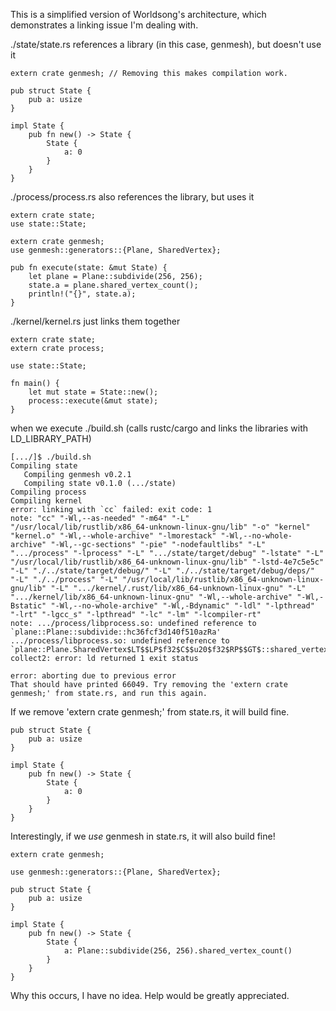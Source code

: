 This is a simplified version of Worldsong's architecture, which demonstrates a linking issue I'm dealing with.

./state/state.rs references a library (in this case, genmesh), but doesn't use it
```
extern crate genmesh; // Removing this makes compilation work.

pub struct State {
    pub a: usize
}

impl State {
    pub fn new() -> State {
        State {
            a: 0
        }
    }
}
```

./process/process.rs also references the library, but uses it
```
extern crate state;
use state::State;

extern crate genmesh;
use genmesh::generators::{Plane, SharedVertex};

pub fn execute(state: &mut State) {
    let plane = Plane::subdivide(256, 256);
    state.a = plane.shared_vertex_count();
    println!("{}", state.a);
}
```

./kernel/kernel.rs just links them together
```
extern crate state;
extern crate process;

use state::State;

fn main() {
    let mut state = State::new();
    process::execute(&mut state);
}
```

when we execute ./build.sh (calls rustc/cargo and links the libraries with LD_LIBRARY_PATH)
```
[.../]$ ./build.sh
Compiling state
   Compiling genmesh v0.2.1
   Compiling state v0.1.0 (.../state)
Compiling process
Compiling kernel
error: linking with `cc` failed: exit code: 1
note: "cc" "-Wl,--as-needed" "-m64" "-L" "/usr/local/lib/rustlib/x86_64-unknown-linux-gnu/lib" "-o" "kernel" "kernel.o" "-Wl,--whole-archive" "-lmorestack" "-Wl,--no-whole-archive" "-Wl,--gc-sections" "-pie" "-nodefaultlibs" "-L" ".../process" "-lprocess" "-L" ".../state/target/debug" "-lstate" "-L" "/usr/local/lib/rustlib/x86_64-unknown-linux-gnu/lib" "-lstd-4e7c5e5c" "-L" "./../state/target/debug/" "-L" "./../state/target/debug/deps/" "-L" "./../process" "-L" "/usr/local/lib/rustlib/x86_64-unknown-linux-gnu/lib" "-L" ".../kernel/.rust/lib/x86_64-unknown-linux-gnu" "-L" ".../kernel/lib/x86_64-unknown-linux-gnu" "-Wl,--whole-archive" "-Wl,-Bstatic" "-Wl,--no-whole-archive" "-Wl,-Bdynamic" "-ldl" "-lpthread" "-lrt" "-lgcc_s" "-lpthread" "-lc" "-lm" "-lcompiler-rt"
note: .../process/libprocess.so: undefined reference to `plane::Plane::subdivide::hc36fcf3d140f510azRa'
.../process/libprocess.so: undefined reference to `plane::Plane.SharedVertex$LT$$LP$f32$C$$u20$f32$RP$$GT$::shared_vertex_count::h6d8003af9d6060b16Va'
collect2: error: ld returned 1 exit status

error: aborting due to previous error
That should have printed 66049. Try removing the 'extern crate genmesh;' from state.rs, and run this again.
```

If we remove 'extern crate genmesh;' from state.rs, it will build fine.
```
pub struct State {
    pub a: usize
}

impl State {
    pub fn new() -> State {
        State {
            a: 0
        }
    }
}
```

Interestingly, if we *use* genmesh in state.rs, it will also build fine!
```
extern crate genmesh;

use genmesh::generators::{Plane, SharedVertex};

pub struct State {
    pub a: usize
}

impl State {
    pub fn new() -> State {
        State {
            a: Plane::subdivide(256, 256).shared_vertex_count()
        }
    }
}
```

Why this occurs, I have no idea. Help would be greatly appreciated.